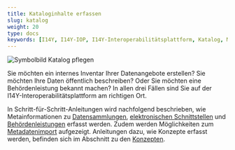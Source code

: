 ```yaml
---
title: Kataloginhalte erfassen
slug: katalog
weight: 20
type: docs
keywords: [I14Y, I14Y-IOP, I14Y-Interoperabilitätsplattform, Katalog, Metadaten, erfassen]
---
```


![Symbolbild Katalog pflegen](/handbook/img/i14y_katalog.png)

Sie möchten ein internes Inventar Ihrer Datenangebote erstellen? Sie möchten Ihre Daten öffentlich beschreiben? Oder Sie möchten eine Behördenleistung bekannt machen? In allen drei Fällen sind Sie auf der I14Y-Interoperabilitätsplattform am richtigen Ort. 

In Schritt-für-Schritt-Anleitungen wird nachfolgend beschrieben, wie Metainformationen zu [Datensammlungen](/handbook/de/4_publikation/1_katalog/1_datensammlung/), [elektronischen Schnittstellen](/handbook/de/4_publikation/1_katalog/2_datendienst/) und [Behördenleistungen](/handbook/de/4_publikation/1_katalog/3_publicservice/) erfasst werden. Zudem werden Möglichkeiten zum [Metadatenimport](/handbook/de/4_publikation/1_katalog/4_api/) aufgezeigt. Anleitungen dazu, wie Konzepte erfasst werden, befinden sich im Abschnitt zu den [Konzepten](/handbook/de/4_publikation/2_konzepte/). 